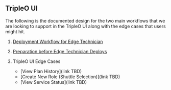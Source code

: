## TripleO UI

The following is the documented design for the two main workflows that we are looking to support in the TripleO UI along with the edge cases that users might hit.

1. [Deployment Workflow for Edge Technician](https://lizsurette.github.io/openstack-design/tripleo-ui/1-deployment%20workflow%20for%20edge%20technician/1.deploymentbyjacques)

1. [Preparation before Edge Technician Deploys](https://lizsurette.github.io/openstack-design/tripleo-ui/2-preparation%20before%20edge%20technician%20deploys/preparedeploymentbyexpert)

1. TripleO UI Edge Cases
	- [View Plan History](link TBD)
	- [Create New Role (Shuttle Selection)](link TBD)
	- [View Service Status](link TBD)

